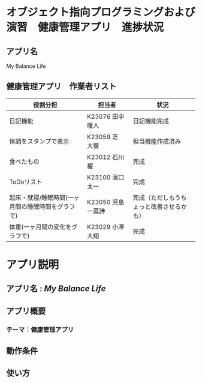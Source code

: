 # オブジェクト指向プログラミングおよび演習　健康管理アプリ　進捗状況
## アプリ名

My Balance Life

## 健康管理アプリ　作業者リスト

| 役割分担 | 担当者 | 状況 |
| -------------- | -------------- | ----------- | 
| 日記機能 | K23076 田中 暖人 | 日記機能完成 |
| 体調をスタンプで表示 | K23059 芝　大響 | 担当機能作成済み |
| 食べたもの | K23012 石川　櫂 | 完成 |
| ToDoリスト | K23100 濱口 太一 | 完成 |
| 起床・就寝/睡眠時間(一ヶ月間の睡眠時間をグラフで) | K23050 児島　一菜詩 | 完成（ただしもうちょっと改善させるかも） |
| 体重(一ヶ月間の変化をグラフで) | K23029 小澤　大翔 | 完成 |


# アプリ説明

## アプリ名 : _My Balance Life_

## アプリ概要
### テーマ：健康管理アプリ

## 動作条件


## 使い方